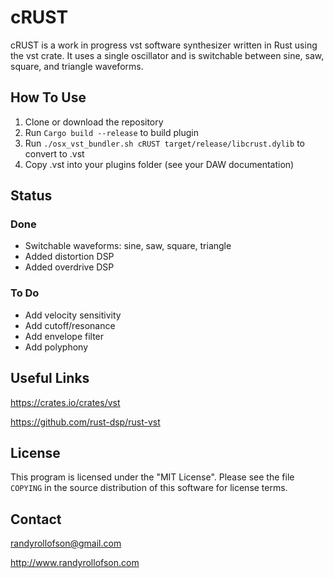 # cRUST

cRUST is a work in progress vst software synthesizer written in Rust using the vst crate.
It uses a single oscillator and is switchable between sine, saw, square, and triangle waveforms.

## How To Use
1. Clone or download the repository
2. Run `Cargo build --release` to build plugin
3. Run `./osx_vst_bundler.sh cRUST target/release/libcrust.dylib` to convert to .vst
4. Copy .vst into your plugins folder (see your DAW documentation)

## Status
### Done
* Switchable waveforms: sine, saw, square, triangle
* Added distortion DSP
* Added overdrive DSP

### To Do
* Add velocity sensitivity
* Add cutoff/resonance
* Add envelope filter
* Add polyphony

## Useful Links
https://crates.io/crates/vst

https://github.com/rust-dsp/rust-vst

## License
This program is licensed under the "MIT License". Please see the file `COPYING` in the source distribution of this software for license terms.

## Contact
randyrollofson@gmail.com

http://www.randyrollofson.com
